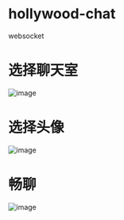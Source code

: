# hollywood-chat
websocket
# 选择聊天室
![image](https://github.com/solitudeb612/hollywood-chat/assets/104110456/6a7a0fe2-a3e9-4700-b6ec-e21fcb120645)
# 选择头像
![image](https://github.com/solitudeb612/hollywood-chat/assets/104110456/73e7859b-8554-4af2-b6d2-83d99e59a974)
# 畅聊
![image](https://github.com/solitudeb612/hollywood-chat/assets/104110456/e6ec630d-c892-40ce-8b7f-6300f35fce55)
